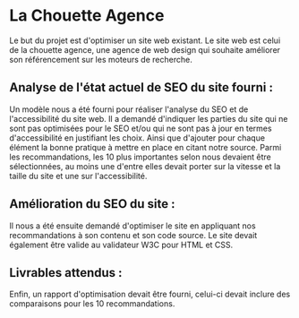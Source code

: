 # La Chouette Agence

Le but du projet est d'optimiser un site web existant.
Le site web est celui de la chouette agence, une agence de web design qui souhaite améliorer son référencement sur les moteurs de recherche.

## Analyse de l'état actuel de SEO du site fourni :

Un modèle nous a été fourni pour réaliser l'analyse du SEO et de l'accessibilité du site web. Il a demandé d'indiquer les parties du site qui ne sont pas optimisées pour le SEO et/ou qui ne sont pas à jour en termes d'accessibilité en justifiant les choix. Ainsi que d'ajouter pour chaque élément la bonne pratique à mettre en place en citant notre source. Parmi les recommandations, les 10 plus importantes selon nous devaient être sélectionnées, au moins une d'entre elles devait porter sur la vitesse et la taille du site et une sur l'accessibilité.

## Amélioration du SEO du site :

Il nous a été ensuite demandé d'optimiser le site en appliquant nos recommandations à son contenu et son code source. Le site devait également être valide au validateur W3C pour HTML et CSS.

## Livrables attendus :

Enfin, un rapport d'optimisation devait être fourni, celui-ci devait inclure des comparaisons pour les 10 recommandations.
